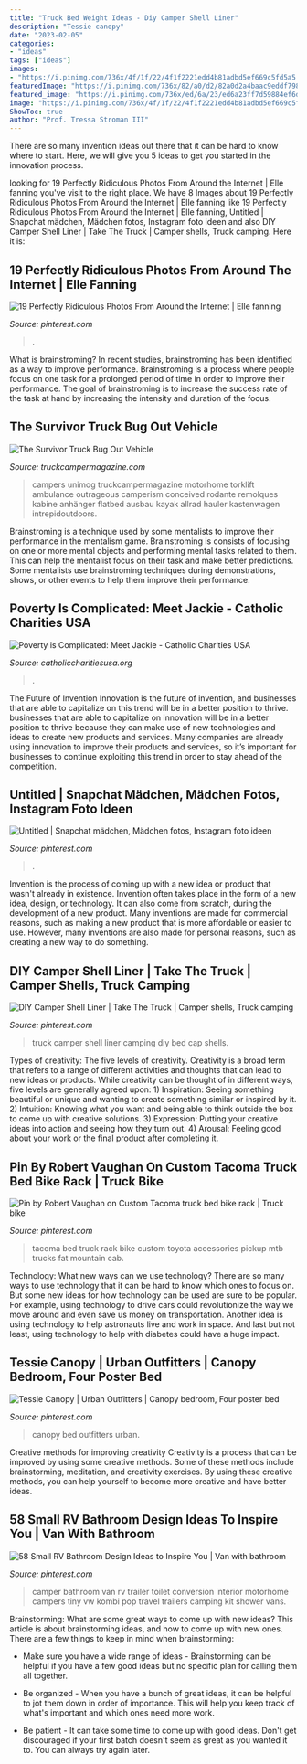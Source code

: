 ```yaml
---
title: "Truck Bed Weight Ideas - Diy Camper Shell Liner"
description: "Tessie canopy"
date: "2023-02-05"
categories:
- "ideas"
tags: ["ideas"]
images:
- "https://i.pinimg.com/736x/4f/1f/22/4f1f2221edd4b81adbd5ef669c5fd5a5.jpg"
featuredImage: "https://i.pinimg.com/736x/82/a0/d2/82a0d2a4baac9eddf798beda8ea0c8a7.jpg"
featured_image: "https://i.pinimg.com/736x/ed/6a/23/ed6a23ff7d59884ef6dfda368cbe66dc.jpg"
image: "https://i.pinimg.com/736x/4f/1f/22/4f1f2221edd4b81adbd5ef669c5fd5a5.jpg"
ShowToc: true
author: "Prof. Tressa Stroman III"
---
```



There are so many invention ideas out there that it can be hard to know where to start. Here, we will give you 5 ideas to get you started in the innovation process.

	

		
looking for 19 Perfectly Ridiculous Photos From Around the Internet | Elle fanning you've visit to the right place. We have 8 Images about 19 Perfectly Ridiculous Photos From Around the Internet | Elle fanning like 19 Perfectly Ridiculous Photos From Around the Internet | Elle fanning, Untitled | Snapchat mädchen, Mädchen fotos, Instagram foto ideen and also DIY Camper Shell Liner | Take The Truck | Camper shells, Truck camping. Here it is:
		
    
## 19 Perfectly Ridiculous Photos From Around The Internet | Elle Fanning

<img loading=lazy src="https://i.pinimg.com/736x/33/c2/34/33c2348f86a95cdb397a994430eae3d1.jpg" onerror="this.onerror=null;this.src='https://tse1.mm.bing.net/th?id=OIP.eH3qCeZbHm553kKZtVH8TwHaLG&amp;pid=15.1';" alt="19 Perfectly Ridiculous Photos From Around the Internet | Elle fanning">

_Source: pinterest.com_

>. 

	

What is brainstroming?
In recent studies, brainstroming has been identified as a way to improve performance. Brainstroming is a process where people focus on one task for a prolonged period of time in order to improve their performance. The goal of brainstroming is to increase the success rate of the task at hand by increasing the intensity and duration of the focus.

    
## The Survivor Truck Bug Out Vehicle

<img loading=lazy src="https://www.truckcampermagazine.com/wp-content/uploads/stories/Four_Wheel_Camper/Survivor-Truck-camper-interior.jpg" onerror="this.onerror=null;this.src='https://tse4.mm.bing.net/th?id=OIP.mv_2uzbVYOPgPhRXIimXQAHaLF&amp;pid=15.1';" alt="The Survivor Truck Bug Out Vehicle">

_Source: truckcampermagazine.com_

>campers unimog truckcampermagazine motorhome torklift ambulance outrageous camperism conceived rodante remolques kabine anhänger flatbed ausbau kayak allrad hauler kastenwagen intrepidoutdoors. 

	

Brainstroming is a technique used by some mentalists to improve their performance in the mentalism game. Brainstroming is consists of focusing on one or more mental objects and performing mental tasks related to them. This can help the mentalist focus on their task and make better predictions. Some mentalists use brainstroming techniques during demonstrations, shows, or other events to help them improve their performance.

    
## Poverty Is Complicated: Meet Jackie - Catholic Charities USA

<img loading=lazy src="https://www.catholiccharitiesusa.org/wp-content/uploads/2020/02/1-Jackies-Story_1600X1200.jpg" onerror="this.onerror=null;this.src='https://tse4.mm.bing.net/th?id=OIP.3_Wq4dvMzMnhVW_RUcl1ugHaE7&amp;pid=15.1';" alt="Poverty is Complicated: Meet Jackie - Catholic Charities USA">

_Source: catholiccharitiesusa.org_

>. 

	

The Future of Invention
Innovation is the future of invention, and businesses that are able to capitalize on this trend will be in a better position to thrive. businesses that are able to capitalize on innovation will be in a better position to thrive because they can make use of new technologies and ideas to create new products and services. Many companies are already using innovation to improve their products and services, so it’s important for businesses to continue exploiting this trend in order to stay ahead of the competition.

    
## Untitled | Snapchat Mädchen, Mädchen Fotos, Instagram Foto Ideen

<img loading=lazy src="https://i.pinimg.com/736x/82/a0/d2/82a0d2a4baac9eddf798beda8ea0c8a7.jpg" onerror="this.onerror=null;this.src='https://tse3.mm.bing.net/th?id=OIP.1q8hWuFa6QIm_4uFLudjBgHaNL&amp;pid=15.1';" alt="Untitled | Snapchat mädchen, Mädchen fotos, Instagram foto ideen">

_Source: pinterest.com_

>. 

	

Invention is the process of coming up with a new idea or product that wasn't already in existence. Invention often takes place in the form of a new idea, design, or technology. It can also come from scratch, during the development of a new product. Many inventions are made for commercial reasons, such as making a new product that is more affordable or easier to use. However, many inventions are also made for personal reasons, such as creating a new way to do something.

    
## DIY Camper Shell Liner | Take The Truck | Camper Shells, Truck Camping

<img loading=lazy src="https://i.pinimg.com/736x/4f/1f/22/4f1f2221edd4b81adbd5ef669c5fd5a5.jpg" onerror="this.onerror=null;this.src='https://tse4.mm.bing.net/th?id=OIP.TSBnDD9TRVqewRN9pZ5KUAHaLG&amp;pid=15.1';" alt="DIY Camper Shell Liner | Take The Truck | Camper shells, Truck camping">

_Source: pinterest.com_

>truck camper shell liner camping diy bed cap shells. 

	

Types of creativity: The five levels of creativity.
Creativity is a broad term that refers to a range of different activities and thoughts that can lead to new ideas or products. While creativity can be thought of in different ways, five levels are generally agreed upon: 1) Inspiration: Seeing something beautiful or unique and wanting to create something similar or inspired by it. 
2) Intuition: Knowing what you want and being able to think outside the box to come up with creative solutions. 
3) Expression: Putting your creative ideas into action and seeing how they turn out. 
4) Arousal: Feeling good about your work or the final product after completing it.

    
## Pin By Robert Vaughan On Custom Tacoma Truck Bed Bike Rack | Truck Bike

<img loading=lazy src="https://i.pinimg.com/736x/6b/e8/c4/6be8c4652849cb2adc3c7504599421f4--tacoma-truck-truck-bed.jpg" onerror="this.onerror=null;this.src='https://tse2.mm.bing.net/th?id=OIP.iMBH8dUkoOA-v0FhBDULMwHaJ3&amp;pid=15.1';" alt="Pin by Robert Vaughan on Custom Tacoma truck bed bike rack | Truck bike">

_Source: pinterest.com_

>tacoma bed truck rack bike custom toyota accessories pickup mtb trucks fat mountain cab. 

	

Technology: What new ways can we use technology?
There are so many ways to use technology that it can be hard to know which ones to focus on. But some new ideas for how technology can be used are sure to be popular. For example, using technology to drive cars could revolutionize the way we move around and even save us money on transportation. Another idea is using technology to help astronauts live and work in space. And last but not least, using technology to help with diabetes could have a huge impact.

    
## Tessie Canopy | Urban Outfitters | Canopy Bedroom, Four Poster Bed

<img loading=lazy src="https://i.pinimg.com/736x/ed/6a/23/ed6a23ff7d59884ef6dfda368cbe66dc.jpg" onerror="this.onerror=null;this.src='https://tse2.mm.bing.net/th?id=OIP.T2Q-X0aRBEsdpsXzccEd7wHaLG&amp;pid=15.1';" alt="Tessie Canopy | Urban Outfitters | Canopy bedroom, Four poster bed">

_Source: pinterest.com_

>canopy bed outfitters urban. 

	

Creative methods for improving creativity
Creativity is a process that can be improved by using some creative methods. Some of these methods include brainstorming, meditation, and creativity exercises. By using these creative methods, you can help yourself to become more creative and have better ideas.

    
## 58 Small RV Bathroom Design Ideas To Inspire You | Van With Bathroom

<img loading=lazy src="https://i.pinimg.com/736x/31/58/95/315895b1564da539e5eb5bf2242ba5e5.jpg" onerror="this.onerror=null;this.src='https://tse2.mm.bing.net/th?id=OIP.va83D2_qxBqj7UnYJNHYmgHaLH&amp;pid=15.1';" alt="58 Small RV Bathroom Design Ideas to Inspire You | Van with bathroom">

_Source: pinterest.com_

>camper bathroom van rv trailer toilet conversion interior motorhome campers tiny vw kombi pop travel trailers camping kit shower vans. 

	

Brainstorming: What are some great ways to come up with new ideas?
This article is about brainstorming ideas, and how to come up with new ones. There are a few things to keep in mind when brainstorming: 
- Make sure you have a wide range of ideas - Brainstorming can be helpful if you have a few good ideas but no specific plan for calling them all together. 

- Be organized - When you have a bunch of great ideas, it can be helpful to jot them down in order of importance. This will help you keep track of what's important and which ones need more work. 

- Be patient - It can take some time to come up with good ideas. Don't get discouraged if your first batch doesn't seem as great as you wanted it to. You can always try again later.

